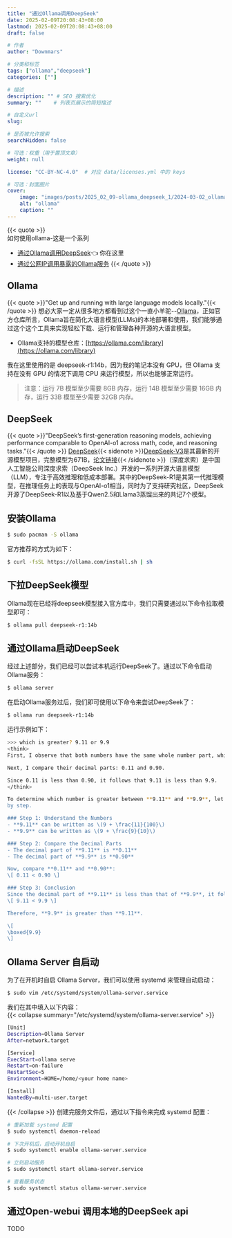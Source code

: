 ```yaml
---
title: "通过Ollama调用DeepSeek"
date: 2025-02-09T20:08:43+08:00
lastmod: 2025-02-09T20:08:43+08:00
draft: false

# 作者
author: "Downmars"

# 分类和标签
tags: ["ollama","deepseek"]
categories: [""]

# 描述
description: "" # SEO 搜索优化
summary: ""    # 列表页展示的简短描述

# 自定义url
slug:

# 是否被允许搜索
searchHidden: false

# 可选：权重（用于置顶文章）
weight: null

license: "CC-BY-NC-4.0"  # 对应 data/licenses.yml 中的 keys

# 可选：封面图片
cover:
    image: "images/posts/2025_02_09-ollama_deepseek_1/2024-03-02_ollama.webp"
    alt: "ollama"
    caption: ""
---
```


{{< quote >}}  
如何使用ollama-这是一个系列  
- [通过Ollama调用DeepSeek](.):point_left: 你在这里
- [通过公网IP调用暴露的Ollama服务](../2025_02_21-using_public_ip_to_freely_access_ollama)
{{< /quote >}}

## Ollama  
{{< quote >}}"Get up and running with large language models locally."{{< /quote >}}
想必大家一定从很多地方都看到过这个一直小羊驼--[Ollama](https://github.com/ollama/ollama)，正如官方仓库所言，Ollama旨在简化大语言模型(LLMs)的本地部署和使用，我们能够通过这个这个工具来实现轻松下载、运行和管理各种开源的大语言模型。  
- Ollama支持的模型仓库：[https://ollama.com/library](https://ollama.com/library)  

我在这里使用的是 deepseek-r1:14b，因为我的笔记本没有 GPU，但 Ollama 支持在没有 GPU 的情况下调用 CPU 来运行模型，所以也能够正常运行。  
> 注意：运行 7B 模型至少需要 8GB 内存，运行 14B 模型至少需要 16GB 内存，运行 33B 模型至少需要 32GB 内存。  

## DeepSeek  
{{< quote >}}"DeepSeek’s first-generation reasoning models, achieving performance comparable to OpenAI-o1 across math, code, and reasoning tasks."{{< /quote >}}
[DeepSeek](https://www.deepseek.com/){{< sidenote >}}[DeepSeek-V3](https://github.com/deepseek-ai/DeepSeek-V3)是其最新的开源模型项目，完整模型为671B，[论文链接](https://github.com/deepseek-ai/DeepSeek-V3/blob/main/DeepSeek_V3.pdf){{< /sidenote >}}（深度求索）是中国人工智能公司深度求索（DeepSeek Inc.）开发的一系列开源大语言模型（LLM），专注于高效推理和低成本部署。其中的DeepSeek-R1是其第一代推理模型，在推理任务上的表现与OpenAI-o1相当，同时为了支持研究社区，DeepSeek开源了DeepSeek-R1以及基于Qwen2.5和Llama3蒸馏出来的共记7个模型。

## 安装Ollama  
```bash  
$ sudo pacman -S ollama  
```
官方推荐的方式为如下：  
```bash  
$ curl -fsSL https://ollama.com/install.sh | sh  
```

## 下拉DeepSeek模型  
Ollama现在已经将deepseek模型接入官方库中，我们只需要通过以下命令拉取模型即可：  
```bash  
$ ollama pull deepseek-r1:14b
```

## 通过Ollama启动DeepSeek  
经过上述部分，我们已经可以尝试本机运行DeepSeek了。通过以下命令启动Ollama服务：  
```bash  
$ ollama server  
```
在启动Ollama服务过后，我们即可使用以下命令来尝试DeepSeek了：  
```bash  
$ ollama run deepseek-r1:14b
```
运行示例如下：  
```bash  
>>> which is greater? 9.11 or 9.9
<think>
First, I observe that both numbers have the same whole number part, which is 9.

Next, I compare their decimal parts: 0.11 and 0.90.

Since 0.11 is less than 0.90, it follows that 9.11 is less than 9.9.
</think>

To determine which number is greater between **9.11** and **9.9**, let's compare them step 
by step.

### Step 1: Understand the Numbers
- **9.11** can be written as \(9 + \frac{11}{100}\)
- **9.9** can be written as \(9 + \frac{9}{10}\)

### Step 2: Compare the Decimal Parts
- The decimal part of **9.11** is **0.11**
- The decimal part of **9.9** is **0.90**

Now, compare **0.11** and **0.90**:
\[ 0.11 < 0.90 \]

### Step 3: Conclusion
Since the decimal part of **9.11** is less than that of **9.9**, it follows that:
\[ 9.11 < 9.9 \]

Therefore, **9.9** is greater than **9.11**.

\[
\boxed{9.9}
\]
```

## Ollama Server 自启动  
为了在开机时自启 Ollama Server，我们可以使用 systemd 来管理自动启动：  
```bash  
$ sudo vim /etc/systemd/system/ollama-server.service
```
我们在其中填入以下内容：  
{{< collapse summary="/etc/systemd/system/ollama-server.service" >}}  
```bash  
[Unit]
Description=Ollama Server
After=network.target

[Service]
ExecStart=ollama serve
Restart=on-failure
RestartSec=5
Environment=HOME=/home/<your home name>

[Install]
WantedBy=multi-user.target
```
{{< /collapse >}}
 创建完服务文件后，通过以下指令来完成 systemd 配置：  
```bash  
# 重新加载 systemd 配置
$ sudo systemctl daemon-reload

# 下次开机后，启动开机自启
$ sudo systemctl enable ollama-server.service

# 立刻启动服务
$ sudo systemctl start ollama-server.service

# 查看服务状态
$ sudo systemctl status ollama-server.service
```

## 通过Open-webui 调用本地的DeepSeek api  
TODO




